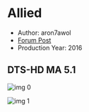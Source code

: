 # Allied

* Author: aron7awol
* [Forum Post](https://www.avsforum.com/threads/bass-eq-for-filtered-movies.2995212/post-56747500)
* Production Year: 2016

## DTS-HD MA 5.1

![img 0](https://i.imgur.com/ubLzsFg.jpg)

![img 1](https://i.imgur.com/4Yid99W.png)

